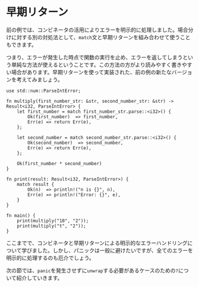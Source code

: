 <!--
# Early returns
-->
# 早期リターン

<!--
In the previous example, we explicitly handled the errors using combinators.
Another way to deal with this case analysis is to use a combination of
`match` statements and *early returns*.
-->
前の例では、コンビネータの活用によりエラーを明示的に処理しました。場合分けに対する別の対処法として、`match`文と早期リターンを組み合わせて使うこともできます。

<!--
That is, we can simply stop executing the function and return the error if
one occurs. For some, this form of code can be easier to both read and
write. Consider this version of the previous example, rewritten using early returns:
-->
つまり、エラーが発生した時点で関数の実行を止め、エラーを返してしまうという単純な方法が使えるということです。この方法の方がより読みやすく書きやすい場合があります。早期リターンを使って実装された、前の例の新たなバージョンを考えてみましょう。

```rust,editable
use std::num::ParseIntError;

fn multiply(first_number_str: &str, second_number_str: &str) -> Result<i32, ParseIntError> {
    let first_number = match first_number_str.parse::<i32>() {
        Ok(first_number)  => first_number,
        Err(e) => return Err(e),
    };

    let second_number = match second_number_str.parse::<i32>() {
        Ok(second_number)  => second_number,
        Err(e) => return Err(e),
    };

    Ok(first_number * second_number)
}

fn print(result: Result<i32, ParseIntError>) {
    match result {
        Ok(n)  => println!("n is {}", n),
        Err(e) => println!("Error: {}", e),
    }
}

fn main() {
    print(multiply("10", "2"));
    print(multiply("t", "2"));
}
```

<!--
At this point, we've learned to explicitly handle errors using combinators
and early returns. While we generally want to avoid panicking, explicitly
handling all of our errors is cumbersome.
-->
ここまでで、コンビネータと早期リターンによる明示的なエラーハンドリングについて学びました。しかし、パニックは一般に避けたいですが、全てのエラーを明示的に処理するのも厄介でしょう。

<!--
In the next section, we'll introduce `?` for the cases where we simply
need to `unwrap` without possibly inducing `panic`.
-->
次の節では、`panic`を発生させずに`unwrap`する必要があるケースのための`?`について紹介していきます。